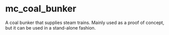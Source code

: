 # mc_coal_bunker
A coal bunker that supplies steam trains. Mainly used as a proof of concept, but it can be used in a stand-alone fashion.
